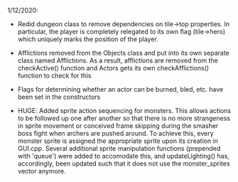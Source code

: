 
1/12/2020:
- Redid dungeon class to remove dependencies on tile->top properties. In particular, the player is completely relegated to its own flag (tile->hero) which uniquely marks the position of the player.
- Afflictions removed from the Objects class and put into its own separate class named Afflictions. As a result, afflictions are removed from the checkActive() function and Actors gets its own checkAfflictions() function to check for this
- Flags for determining whether an actor can be burned, bled, etc. have been set in the constructors

- HUGE: Added sprite action sequencing for monsters. This allows actions to be followed up one after another so that there is no more strangeness in sprite movement or conceived frame skipping during the smasher boss fight when archers are pushed around. To achieve this, every monster sprite is assigned the appropriate sprite upon its creation in GUI.cpp. Several additional sprite manipulation functions (prepended with 'queue') were added to accomodate this, and updateLighting() has, accordingly, been updated such that it does not use the monster_sprites vector anymore.
